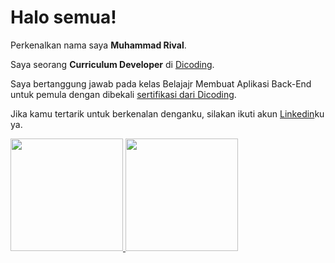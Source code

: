 # Halo semua! 

Perkenalkan nama saya **Muhammad Rival**.<br>

Saya seorang **Curriculum Developer** di [Dicoding](https://www.dicoding.com/).<br>

Saya bertanggung jawab pada kelas Belajajr Membuat Aplikasi Back-End untuk pemula dengan dibekali [sertifikasi dari Dicoding](https://www.dicoding.com/certificates/L4PQGQOQ2ZO1).<br>

Jika kamu tertarik untuk berkenalan denganku, silakan ikuti akun [Linkedin](https://www.linkedin.com/in/muhammad-rival-711482292/)ku ya.

<p align="left">
<a href="https://github.com/penuliscode">
  <img height="180em" src="https://github-readme-stats-eight-theta.vercel.app/api?username=muhammadrival2003&show_icons=true&theme=algolia&include_all_commits=true&count_private=true"/>
  <img height="180em" src="https://github-readme-stats-eight-theta.vercel.app/api/top-langs/?username=muhammadrival2003&layout=compact&theme=algolia"/>
</a>
</p>
